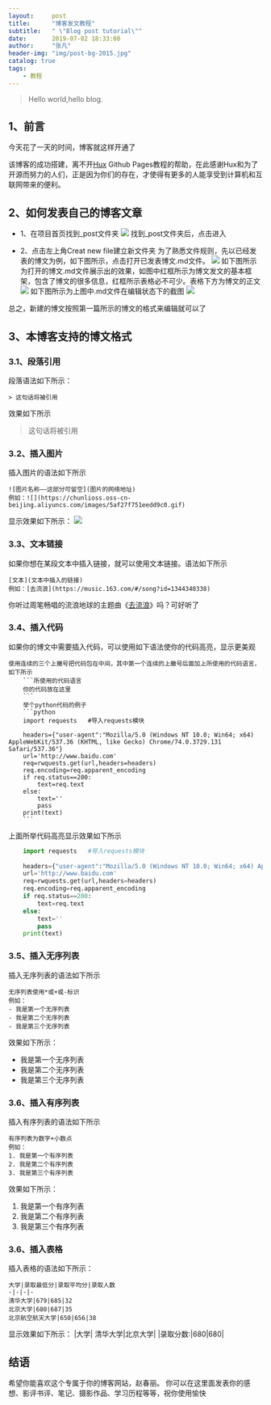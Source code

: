 ```yaml
---
layout:     post
title:      "博客发文教程"
subtitle:   " \"Blog post tutorial\""
date:       2019-07-02 18:33:00
author:     "张凡"
header-img: "img/post-bg-2015.jpg"
catalog: true
tags:
    - 教程
---
```


> Hello world,hello blog. 


## 1、前言

今天花了一天的时间，博客就这样开通了

该博客的成功搭建，离不开[Hux](https://github.com/huxpro) Github Pages教程的帮助，在此感谢Hux和为了开源而努力的人们，正是因为你们的存在，才使得有更多的人能享受到计算机和互联网带来的便利。


## 2、如何发表自己的博客文章

- 1、在项目首页找到_post文件夹
![](https://chunlioss.oss-cn-beijing.aliyuncs.com/images/post.jpg)
找到_post文件夹后，点击进入

- 2、点击左上角Creat new file建立新文件夹
为了熟悉文件规则，先以已经发表的博文为例，如下图所示，点击打开已发表博文.md文件。
![](https://chunlioss.oss-cn-beijing.aliyuncs.com/images/openpost.jpg)
如下图所示为打开的博文.md文件展示出的效果，如图中红框所示为博文发文的基本框架，包含了博文的很多信息，红框所示表格必不可少。表格下方为博文的正文
![](https://chunlioss.oss-cn-beijing.aliyuncs.com/images/mdfile.jpg)
如下图所示为上图中.md文件在编辑状态下的截图
![](https://chunlioss.oss-cn-beijing.aliyuncs.com/images/editmdfile.jpg)

总之，新建的博文按照第一篇所示的博文的格式来编辑就可以了
## 3、本博客支持的博文格式
### 3.1、段落引用
段落语法如下所示：
```
> 这句话将被引用
```
效果如下所示
> 这句话将被引用
### 3.2、插入图片
插入图片的语法如下所示
```
![图片名称——这部分可留空](图片的网络地址)
例如：![](https://chunlioss.oss-cn-beijing.aliyuncs.com/images/5af27f751eedd9c0.gif)
```
显示效果如下所示：
![](https://chunlioss.oss-cn-beijing.aliyuncs.com/images/5af27f751eedd9c0.gif)
### 3.3、文本链接
如果你想在某段文本中插入链接，就可以使用文本链接。语法如下所示
```
[文本](文本中插入的链接)
例如：[去流浪](https://music.163.com/#/song?id=1344340338)
```
你听过周笔畅唱的流浪地球的主题曲《[去流浪](https://music.163.com/#/song?id=1344340338)》吗？可好听了
### 3.4、插入代码
如果你的博文中需要插入代码，可以使用如下语法使你的代码高亮，显示更美观
```
使用连续的三个上撇号把代码包在中间，其中第一个连续的上撇号后面加上所使用的代码语言，如下所示
    ```所使用的代码语言
    你的代码放在这里
    ```
    举个python代码的例子
    ```python
    import requests   #导入requests模块
    
    headers={"user-agent":"Mozilla/5.0 (Windows NT 10.0; Win64; x64) AppleWebKit/537.36 (KHTML, like Gecko) Chrome/74.0.3729.131 Safari/537.36"}
    url='http://www.baidu.com'
    req=rwquests.get(url,headers=headers)
    req.encoding=req.apparent_encoding
    if req.status==200:
        text=req.text
    else:
        text=''
        pass
    print(text)
    ```
```
上面所举代码高亮显示效果如下所示
```python
    import requests   #导入requests模块
    
    headers={"user-agent":"Mozilla/5.0 (Windows NT 10.0; Win64; x64) AppleWebKit/537.36 (KHTML, like Gecko) Chrome/74.0.3729.131 Safari/537.36"}
    url='http://www.baidu.com'
    req=rwquests.get(url,headers=headers)
    req.encoding=req.apparent_encoding
    if req.status==200:
        text=req.text
    else:
        text=''
        pass
    print(text)
```
### 3.5、插入无序列表
插入无序列表的语法如下所示
```
无序列表使用*或+或-标识
例如：
- 我是第一个无序列表
- 我是第二个无序列表
- 我是第三个无序列表
```
效果如下所示：
- 我是第一个无序列表
- 我是第二个无序列表
- 我是第三个无序列表
### 3.6、插入有序列表
插入有序列表的语法如下所示
```
有序列表为数字+小数点
例如：
1. 我是第一个有序列表
2. 我是第二个有序列表
3. 我是第三个有序列表
```
效果如下所示：
1. 我是第一个有序列表
2. 我是第二个有序列表
3. 我是第三个有序列表
### 3.6、插入表格
插入表格的语法如下所示：
```
大学|录取最低分|录取平均分|录取人数
-|-|-|-
清华大学|679|685|32
北京大学|680|687|35
北京航空航天大学|650|656|38
```
显示效果如下所示：
|大学| 清华大学|北京大学|
|录取分数:|680|680|
## 结语
希望你能喜欢这个专属于你的博客网站，赵春丽。
你可以在这里面发表你的感想、影评书评、笔记、摄影作品、学习历程等等，祝你使用愉快
